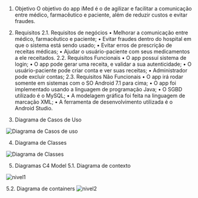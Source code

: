 1. Objetivo
O objetivo do app iMed é o de agilizar e facilitar a comunicação entre médico, farmacêutico e paciente, além de reduzir custos e evitar fraudes.

2. Requisitos
2.1. Requisitos de negócios
• Melhorar a comunicação entre médico, farmacêutico e paciente;
• Evitar fraudes dentro do hospital em que o sistema está sendo usado;
• Evitar erros de prescrição de receitas médicas;
• Ajudar o usuário-paciente com seus medicamentos a ele receitados.
2.2. Requisitos Funcionais
• O app possuí sistema de login;
• O app pode gerar uma receita, e validar a sua autenticidade;
• O usuário-paciente pode criar conta e ver suas receitas;
• Administrador pode excluir contas;
2.3. Requisitos Não Funcionais
• O app irá rodar somente em sistemas com o SO Android 7.1 para cima;
• O app foi implementado usando a linguagem de programação Java;
• O SGBD utilizado é o MySQL;
• A modelagem gráfica foi feita na linguagem de marcação XML;
• A ferramenta de desenvolvimento utilizada é o Android Studio. 

3. Diagrama de Casos de Uso

![Diagrama de Casos de uso](https://user-images.githubusercontent.com/74109343/137322827-bbe2cfed-b2a1-4e32-ba28-34aaf0c39af0.png)

4. Diagrama de Classes

![Diagrama de Classes](https://user-images.githubusercontent.com/74109343/137322856-1e4266d6-98fb-41f9-86d3-bda8c1b232b5.jpeg)

5. Diagramas C4 Model 
5.1. Diagrama de contexto

![nivel1](https://user-images.githubusercontent.com/74109343/137323033-60e2d8e1-4e98-46a9-b83d-6f1d4589a9dc.jpg)


5.2. Diagrama de containers
![nivel2](https://user-images.githubusercontent.com/74109343/137323041-d70e2eb4-60eb-44a7-bd4b-7a917ee4920b.jpg)

